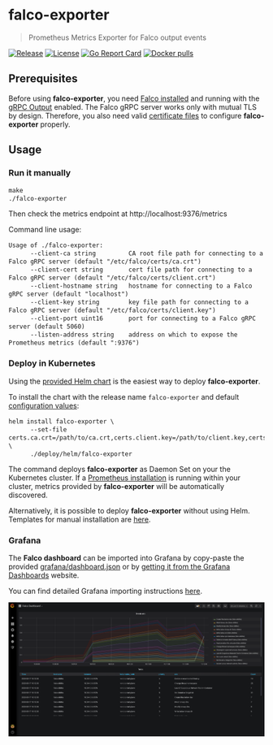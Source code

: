 # falco-exporter
> Prometheus Metrics Exporter for Falco output events

[![Release](https://img.shields.io/github/release/falcosecurity/falco-exporter.svg?style=flat-square)](https://github.com/falcosecurity/falco-exporter/releases/latest)
[![License](https://img.shields.io/github/license/falcosecurity/falco-exporter?style=flat-square)](LICENSE)
[![Go Report Card](https://goreportcard.com/badge/github.com/falcosecurity/falco-exporter?style=flat-square)](https://goreportcard.com/report/github.com/falcosecurity/falco-exporter)
[![Docker pulls](https://img.shields.io/docker/pulls/falcosecurity/falco-exporter?style=flat-square)](https://hub.docker.com/r/falcosecurity/falco-exporter)

## Prerequisites

Before using **falco-exporter**, you need [Falco installed](https://falco.org/docs/installation/) and running with the [gRPC Output](https://falco.org/docs/grpc/) enabled. The Falco gRPC server works only with mutual TLS by design. Therefore, you also need valid [certificate files](https://falco.org/docs/grpc/#certificates) to configure **falco-exporter** properly.


## Usage

### Run it manually

```
make
./falco-exporter
```
Then check the metrics endpoint at http://localhost:9376/metrics

Command line usage:
```
Usage of ./falco-exporter:
      --client-ca string         CA root file path for connecting to a Falco gRPC server (default "/etc/falco/certs/ca.crt")
      --client-cert string       cert file path for connecting to a Falco gRPC server (default "/etc/falco/certs/client.crt")
      --client-hostname string   hostname for connecting to a Falco gRPC server (default "localhost")
      --client-key string        key file path for connecting to a Falco gRPC server (default "/etc/falco/certs/client.key")
      --client-port uint16       port for connecting to a Falco gRPC server (default 5060)
      --listen-address string    address on which to expose the Prometheus metrics (default ":9376")
```

### Deploy in Kubernetes

Using the [provided Helm chart](deploy/helm/falco-exporter/) is the easiest way to deploy **falco-exporter**.

To install the chart with the release name `falco-exporter` and default [configuration values](deploy/helm/falco-exporter/values.yaml):
```
helm install falco-exporter \
      --set-file certs.ca.crt=/path/to/ca.crt,certs.client.key=/path/to/client.key,certs.client.crt=/path/to/client.crt \
      ./deploy/helm/falco-exporter
```

The command deploys **falco-exporter** as Daemon Set on your the Kubernetes cluster. If a [Prometheus installation](https://github.com/helm/charts/tree/master/stable/prometheus) is running within your cluster, metrics provided by **falco-exporter** will be automatically discovered.

Alternatively, it is possible to deploy **falco-exporter** without using Helm. Templates for manual installation are [here](deploy/k8s/falco-exporter).

### Grafana

The **Falco dashboard** can be imported into Grafana by copy-paste the provided [grafana/dashboard.json](grafana/dashboard.json) or by [getting it from the Grafana Dashboards](https://grafana.com/grafana/dashboards/11914) website.

You can find detailed Grafana importing instructions [here](https://grafana.com/docs/reference/export_import/).

![Falco dashboard](https://github.com/falcosecurity/falco-exporter/raw/master/grafana/preview.png)